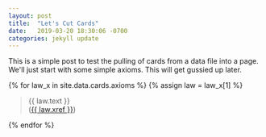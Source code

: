 ```yaml
---
layout: post
title:  "Let's Cut Cards"
date:   2019-03-20 18:30:06 -0700
categories: jekyll update
---
```


This is a simple post to test the pulling of cards from a data file into a page.
We'll just start with some simple axioms. This will get gussied up later.

{% for law_x in site.data.cards.axioms %}
{% assign law = law_x[1] %}
<blockquote>
{{ law.text }}
<br>
(<a href="{{ law.xref }}">{{ law.xref }}</a>)
</blockquote>
{% endfor %}